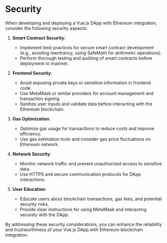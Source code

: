 # Security

When developing and deploying a Vue.js DApp with Ethereum integration, consider the following security aspects:

1. **Smart Contract Security**:
   - Implement best practices for secure smart contract development (e.g., avoiding reentrancy, using SafeMath for arithmetic operations).
   - Perform thorough testing and auditing of smart contracts before deployment to mainnet.

2. **Frontend Security**:
   - Avoid exposing private keys or sensitive information in frontend code.
   - Use MetaMask or similar providers for account management and transaction signing.
   - Sanitize user inputs and validate data before interacting with the Ethereum blockchain.

3. **Gas Optimization**:
   - Optimize gas usage for transactions to reduce costs and improve efficiency.
   - Use gas estimation tools and consider gas price fluctuations on Ethereum network.

4. **Network Security**:
   - Monitor network traffic and prevent unauthorized access to sensitive data.
   - Use HTTPS and secure communication protocols for DApp interactions.

5. **User Education**:
   - Educate users about blockchain transactions, gas fees, and potential security risks.
   - Provide clear instructions for using MetaMask and interacting securely with the DApp.

By addressing these security considerations, you can enhance the reliability and trustworthiness of your Vue.js DApp with Ethereum blockchain integration.
